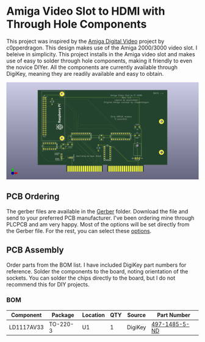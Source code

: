 # Amiga Video Slot to HDMI with Through Hole Components
This project was inspired by the [Amiga Digital Video](https://github.com/c0pperdragon/Amiga-Digital-Video) project by c0pperdragon. This design makes use of the Amiga 2000/3000 video slot. I beleive in simplicity. This project installs in the Amiga video slot and makes use of easy to solder through hole components, making it friendly to even the novice DIYer. All the components are currently available through DigiKey, meaning they are readily available and easy to obtain.

![Video Card Image](Amiga-Card-Thru-Hole.png)

## PCB Ordering
The gerber files are available in the [Gerber](/Gerber) folder. Download the file and send to your preferred PCB manufacturer. I've been ordering mine through PLCPCB and am very happy. Most of the options will be set directly from the Gerber file. For the rest, you can select these [options](JLCPCB.png).

## PCB Assembly
Order parts from the BOM list. I have included DigiKey part numbers for reference. Solder the components to the board, noting orientation of the sockets. You can solder the chips directly to the board, but I do not recommend this for DIY projects.

### BOM
|Component|Package|Location|QTY|Source|Part Number|
--- | --- | --- | --- | --- | ---
LD1117AV33|TO-220-3|U1|1|DigiKey|[497-1485-5-ND](https://www.digikey.com/en/products/detail/stmicroelectronics/LD1117AV33/586006)


